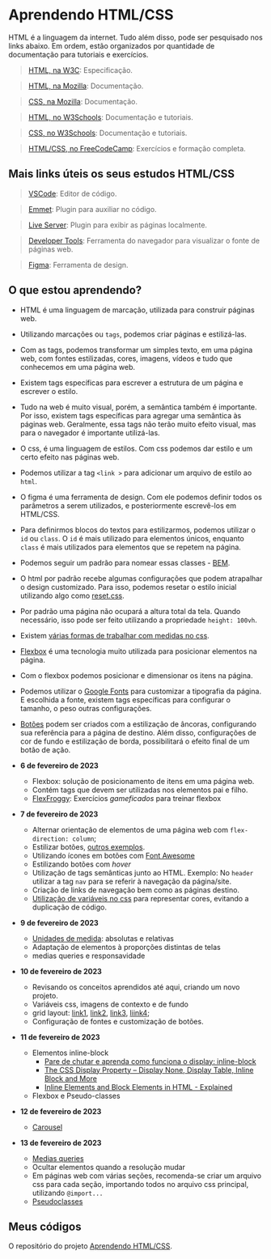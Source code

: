 # Aprendendo HTML/CSS

HTML é a linguagem da internet. Tudo além disso, pode ser pesquisado nos links
abaixo. Em ordem, estão organizados por quantidade de documentação para tutoriais e exercícios.

> [HTML, na W3C](https://html.spec.whatwg.org/multipage/): Especificação.

> [HTML, na Mozilla](https://developer.mozilla.org/en-US/docs/Web/HTML): Documentação.

> [CSS, na Mozilla](https://developer.mozilla.org/pt-BR/docs/Web/CSS): Documentação.

> [HTML, no W3Schools](https://www.w3schools.com/html/html_intro.asp): Documentação e tutoriais.

> [CSS, no W3Schools](https://www.w3schools.com/css/css_intro.asp): Documentação e tutoriais.

> [HTML/CSS, no FreeCodeCamp](https://www.freecodecamp.org/learn/2022/responsive-web-design/): Exercícios e formação completa.



## Mais links úteis os seus estudos HTML/CSS

> [VSCode](https://code.visualstudio.com/): Editor de código.

> [Emmet](https://code.visualstudio.com/docs/editor/emmet): Plugin para auxiliar no código.

> [Live Server](https://marketplace.visualstudio.com/items?itemName=ritwickdey.LiveServer): Plugin para exibir as páginas localmente.

> [Developer Tools](https://developer.mozilla.org/pt-BR/docs/Learn/Common_questions/What_are_browser_developer_tools): Ferramenta do navegador para visualizar o fonte de páginas web.

> [Figma](https://www.figma.com): Ferramenta de design.

## O que estou aprendendo?

- HTML é uma linguagem de marcação, utilizada para construir páginas web.
- Utilizando marcações ou `tags`, podemos criar páginas e estilizá-las.
- Com as tags, podemos transformar um simples texto, em uma página web, com fontes estilizadas, cores, imagens, vídeos e tudo que conhecemos em uma página web.
- Existem tags específicas para escrever a estrutura de um página e escrever o estilo. 
- Tudo na web é muito visual, porém, a semântica também é importante. Por isso, existem tags específicas para agregar uma semântica às páginas web. Geralmente, essa tags não terão muito efeito visual, mas para o navegador é importante utilizá-las.
- O css, é uma linguagem de estilos. Com css podemos dar estilo e um certo efeito nas páginas web.
- Podemos utilizar a tag `<link >` para adicionar um arquivo de estilo ao `html`.
- O figma é uma ferramenta de design. Com ele podemos definir todos os parâmetros a serem utilizados, e posteriormente escrevê-los em HTML/CSS.
- Para definirmos blocos do textos para estilizarmos, podemos utilizar o `id` ou `class`. O `id` é mais utilizado para elementos únicos, enquanto `class` é mais utilizados para elementos que se repetem na página.
- Podemos seguir um padrão para nomear essas classes - [BEM](https://www.freecodecamp.org/portuguese/news/convencoes-de-nomenclatura-do-css-que-evitam-horas-de-depuracao/).
- O html por padrão recebe algumas configurações que podem atrapalhar o design customizado. Para isso, podemos resetar o estilo inicial utilizando algo como [reset.css](https://www.freecodecamp.org/news/how-i-style-my-websites-with-my-favorite-css-resets-7ace41dbc43d/).
- Por padrão uma página não ocupará a altura total da tela. Quando necessário, isso pode ser feito utilizando a propriedade `height: 100vh`.
- Existem [várias formas de trabalhar com medidas no css](https://www.freecodecamp.org/news/css-unit-guide/).
- [Flexbox](https://css-tricks.com/snippets/css/a-guide-to-flexbox/) é uma tecnologia muito utilizada para posicionar elementos na página.
- Com o flexbox  podemos posicionar e dimensionar os itens na página.
- Podemos utilizar o [Google Fonts](https://www.freecodecamp.org/news/how-to-use-google-fonts-in-your-next-web-design-project-e1ad48f1adfa/) para customizar a tipografia da página. E escolhida a fonte, existem tags específicas para configurar o tamanho, o peso outras configurações.
- [Botões](https://www.w3schools.com/howto/howto_css_alert_buttons.asp) podem ser criados com a estilização de âncoras, configurando sua referência para a página de destino. Além disso, configurações de cor de fundo e estilização de borda, possibilitará o efeito final de um botão de ação.

- **6 de fevereiro de 2023**
  - Flexbox: solução de posicionamento de itens em uma página web.
  - Contém tags que devem ser utilizadas nos elementos pai e filho.
  - [FlexFroggy](https://flexboxfroggy.com/): Exercícios _gameficados_ para treinar flexbox

- **7 de fevereiro de 2023**
  - Alternar orientação de elementos de uma página web com `flex-direction: column`;
  - Estilizar botões, [outros exemplos](https://www.w3schools.com/css/css3_buttons.asp).
  - Utilizando ícones em botões com [Font Awesome](https://www.freecodecamp.org/news/how-to-add-font-awesome-icons-to-your-buttons/)
  - Estilizando botões com _hover_
  - Utilização de tags semânticas junto ao HTML. Exemplo: No `header` utilizar a tag `nav` para se referir à navegação da página/site.
  - Criação de links de navegação bem como as páginas destino.
  - [Utilização de variáveis no css](https://www.freecodecamp.org/news/learn-css-variables-in-5-minutes-80cf63b4025d/) para representar cores, evitando a duplicação de código.

- **9 de fevereiro de 2023**
  - [Unidades de medida](https://www.freecodecamp.org/news/css-unit-guide/): absolutas e relativas
  - Adaptação de elementos à proporções distintas de telas
  - medias queries e responsavidade

- **10 de fevereiro de 2023**
  - Revisando os conceitos aprendidos até aqui, criando um novo projeto.
  - Variáveis css, imagens de contexto e de fundo
  - grid layout: [link1](https://www.freecodecamp.org/news/css-grid-tutorial-with-cheatsheet/), [link2](https://www.freecodecamp.org/news/how-to-use-css-grid-layout/), [link3](https://www.freecodecamp.org/news/learn-css-grid-by-building-5-layouts/), [liink4](https://www.alura.com.br/artigos/criando-layouts-com-css-grid-layout); 
  - Configuração de fontes e customização de botões.

- **11 de fevereiro de 2023**
  - Elementos inline-block
    - [Pare de chutar e aprenda como funciona o display: inline-block](https://medium.com/collabcode/pare-de-chutar-e-aprenda-como-funciona-o-display-inline-block-4e6cba2f19d4)
    - [The CSS Display Property – Display None, Display Table, Inline Block and More](https://www.freecodecamp.org/news/the-css-display-property-display-none-display-table-inline-block-and-more/)
    - [Inline Elements and Block Elements in HTML - Explained](https://www.freecodecamp.org/news/inline-elements-and-block-elements-in-html-explained/)
  - Flexbox e Pseudo-classes

- **12 de fevereiro de 2023**
  - [Carousel](https://www.freecodecamp.org/news/how-to-design-and-build-a-carousel-feature-in-vuejs-125f690a3a9e/)

- **13 de fevereiro de 2023**
  - [Medias queries](https://www.alura.com.br/artigos/flexibilidade-em-paginas-para-dispositivos-moveis-com-media-queries)
  - Ocultar elementos quando a resolução mudar
  - Em páginas web com várias seções, recomenda-se criar um arquivo css para cada seção, importando todos no arquivo css principal, utilizando `@import...`
  - [Pseudoclasses](https://developer.mozilla.org/pt-BR/docs/Web/CSS/Pseudo-classes)


## Meus códigos

O repositório do projeto [Aprendendo HTML/CSS](https://github.com/learnermap/learning-html-css).
